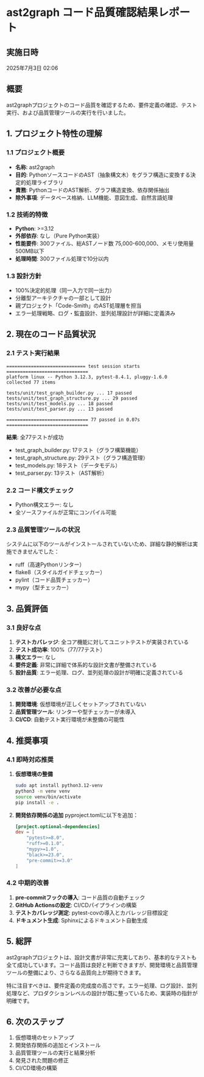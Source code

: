 # ast2graph コード品質確認結果レポート

## 実施日時
2025年7月3日 02:06

## 概要
ast2graphプロジェクトのコード品質を確認するため、要件定義の確認、テスト実行、および品質管理ツールの実行を行いました。

## 1. プロジェクト特性の理解

### 1.1 プロジェクト概要
- **名称**: ast2graph
- **目的**: PythonソースコードのAST（抽象構文木）をグラフ構造に変換する決定的処理ライブラリ
- **責務**: PythonコードのAST解析、グラフ構造変換、依存関係抽出
- **除外事項**: データベース格納、LLM機能、意図生成、自然言語処理

### 1.2 技術的特徴
- **Python**: >=3.12
- **外部依存**: なし（Pure Python実装）
- **性能要件**: 300ファイル、総ASTノード数 75,000-600,000、メモリ使用量500MB以下
- **処理時間**: 300ファイル処理で10分以内

### 1.3 設計方針
- 100%決定的処理（同一入力で同一出力）
- 分離型アーキテクチャの一部として設計
- 親プロジェクト「Code-Smith」のAST処理層を担当
- エラー処理戦略、ログ・監査設計、並列処理設計が詳細に定義済み

## 2. 現在のコード品質状況

### 2.1 テスト実行結果
```
============================= test session starts ==============================
platform linux -- Python 3.12.3, pytest-8.4.1, pluggy-1.6.0
collected 77 items

tests/unit/test_graph_builder.py ... 17 passed
tests/unit/test_graph_structure.py ... 29 passed
tests/unit/test_models.py ... 18 passed
tests/unit/test_parser.py ... 13 passed

============================== 77 passed in 0.07s ==============================
```

**結果**: 全77テストが成功
- test_graph_builder.py: 17テスト（グラフ構築機能）
- test_graph_structure.py: 29テスト（グラフ構造管理）
- test_models.py: 18テスト（データモデル）
- test_parser.py: 13テスト（AST解析）

### 2.2 コード構文チェック
- Python構文エラー: なし
- 全ソースファイルが正常にコンパイル可能

### 2.3 品質管理ツールの状況
システムに以下のツールがインストールされていないため、詳細な静的解析は実施できませんでした：
- ruff（高速Pythonリンター）
- flake8（スタイルガイドチェッカー）
- pylint（コード品質チェッカー）
- mypy（型チェッカー）

## 3. 品質評価

### 3.1 良好な点
1. **テストカバレッジ**: 全コア機能に対してユニットテストが実装されている
2. **テスト成功率**: 100%（77/77テスト）
3. **構文エラー**: なし
4. **要件定義**: 非常に詳細で体系的な設計文書が整備されている
5. **設計品質**: エラー処理、ログ、並列処理の設計が明確に定義されている

### 3.2 改善が必要な点
1. **開発環境**: 仮想環境が正しくセットアップされていない
2. **品質管理ツール**: リンターや型チェッカーが未導入
3. **CI/CD**: 自動テスト実行環境が未整備の可能性

## 4. 推奨事項

### 4.1 即時対応推奨
1. **仮想環境の整備**
   ```bash
   sudo apt install python3.12-venv
   python3 -m venv venv
   source venv/bin/activate
   pip install -e .
   ```

2. **開発依存関係の追加**
   pyproject.tomlに以下を追加：
   ```toml
   [project.optional-dependencies]
   dev = [
       "pytest>=8.0",
       "ruff>=0.1.0",
       "mypy>=1.0",
       "black>=23.0",
       "pre-commit>=3.0"
   ]
   ```

### 4.2 中期的改善
1. **pre-commitフックの導入**: コード品質の自動チェック
2. **GitHub Actionsの設定**: CI/CDパイプラインの構築
3. **テストカバレッジ測定**: pytest-covの導入とカバレッジ目標設定
4. **ドキュメント生成**: Sphinxによるドキュメント自動生成

## 5. 総評

ast2graphプロジェクトは、設計文書が非常に充実しており、基本的なテストも全て成功しています。コード品質は良好と判断できますが、開発環境と品質管理ツールの整備により、さらなる品質向上が期待できます。

特に注目すべきは、要件定義の完成度の高さです。エラー処理、ログ設計、並列処理など、プロダクションレベルの設計が既に整っているため、実装時の指針が明確です。

## 6. 次のステップ

1. 仮想環境のセットアップ
2. 開発依存関係の追加とインストール
3. 品質管理ツールの実行と結果分析
4. 発見された問題の修正
5. CI/CD環境の構築
